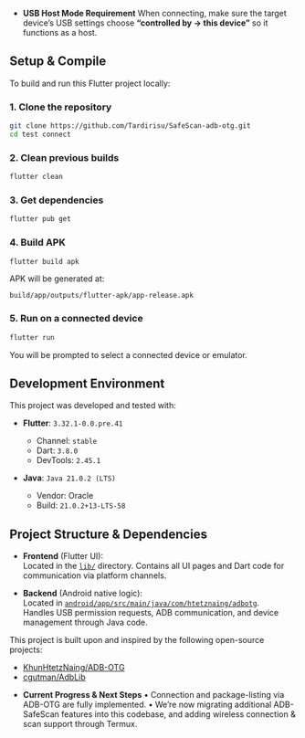 
* **USB Host Mode Requirement**
  When connecting, make sure the target device’s USB settings choose **“controlled by → this device”** so it functions as a host.


##  Setup & Compile
To build and run this Flutter project locally:

### 1. Clone the repository
```bash
git clone https://github.com/Tardirisu/SafeScan-adb-otg.git
cd test connect

````

### 2. Clean previous builds

```bash
flutter clean
```

### 3. Get dependencies

```bash
flutter pub get
```

### 4. Build APK

```bash
flutter build apk
```

APK will be generated at:

```
build/app/outputs/flutter-apk/app-release.apk
```

### 5. Run on a connected device

```bash
flutter run
```
You will be prompted to select a connected device or emulator.


## Development Environment

This project was developed and tested with:

* **Flutter**: `3.32.1-0.0.pre.41`

  * Channel: `stable`
  * Dart: `3.8.0`
  * DevTools: `2.45.1`
* **Java**: `Java 21.0.2 (LTS)`

  * Vendor: Oracle
  * Build: `21.0.2+13-LTS-58`
    

 ## Project Structure & Dependencies

- **Frontend** (Flutter UI):  
  Located in the [`lib/`](lib) directory. Contains all UI pages and Dart code for communication via platform channels.

- **Backend** (Android native logic):  
  Located in [`android/app/src/main/java/com/htetznaing/adbotg`](android/app/src/main/java/com/htetznaing/adbotg).  
  Handles USB permission requests, ADB communication, and device management through Java code.

This project is built upon and inspired by the following open-source projects:

- [KhunHtetzNaing/ADB-OTG](https://github.com/KhunHtetzNaing/ADB-OTG)  
- [cgutman/AdbLib](https://github.com/cgutman/AdbLib)


* **Current Progress & Next Steps**
  • Connection and package-listing via ADB-OTG are fully implemented.
  • We’re now migrating additional ADB-SafeScan features into this codebase, and adding wireless connection & scan support through Termux.
